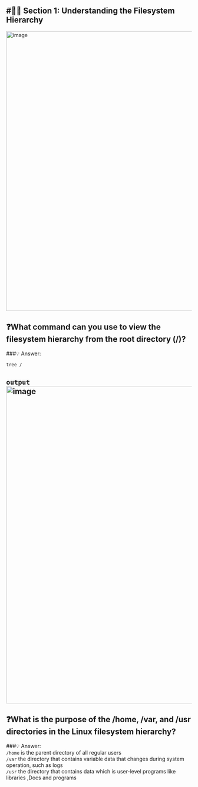 #🧑‍💻 Section 1: Understanding the Filesystem Hierarchy
---
<img width="1340" height="760" alt="image" src="https://github.com/user-attachments/assets/0cd15019-13ba-4a45-a63c-30e8365429e3" />


## ❓What command can you use to view the filesystem hierarchy from the root directory (/)?
###💡 Answer: 
```bash
tree /
```

`output`
<img width="1151" height="862" alt="image" src="https://github.com/user-attachments/assets/81daea07-ad62-491d-a6d0-9794a1bf4c82" />
---
## ❓What is the purpose of the /home, /var, and /usr directories in the Linux filesystem hierarchy?
###💡 Answer: \
`/home` is the parent directory of all regular users \
`/var` the directory that contains variable data that changes during system operation, such as logs \
`/usr` the directory that contains data which is user-level programs like libraries ,Docs and programs
